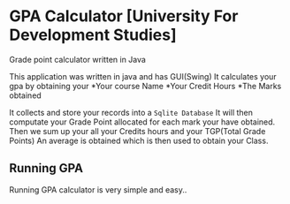 # GPA Calculator [University For Development Studies]
<p>Grade point calculator written in Java<p>
This application was written in java and has GUI(Swing)
It calculates your gpa by obtaining your 
*Your course Name
*Your Credit Hours
*The Marks obtained

It collects and store your records into a `Sqlite Database`
It will then computate your Grade Point allocated for each mark your have obtained.
Then we sum up your all your Credits hours and your TGP(Total Grade Points)
An average is obtained which is then used to obtain your Class.

## Running GPA 
Running GPA calculator is very simple and easy..
